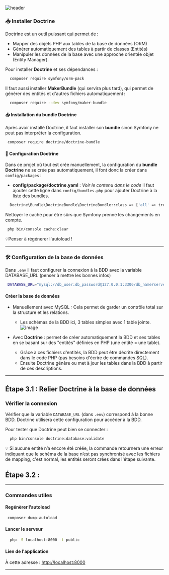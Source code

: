 ![header](https://capsule-render.vercel.app/api?type=soft&color=0:CDEFFB,100:F0FBFF&height=100&section=header&text=Étape%203%20:%20Base%20de%20données%20💻&fontSize=30&fontColor=002B5B)

### 📥 Installer Doctrine
Doctrine est un outil puissant qui permet de :

<ul>
<li>Mapper des objets PHP aux tables de la base de données (ORM)</li>
<li>Générer automatiquement des tables à partir de classes (Entités)</li>
<li>Manipuler les données de la base avec une approche orientée objet (Entity Manager).</li>
</ul>

Pour installer **Doctrine** et ses dépendances : 
  ```bash
    composer require symfony/orm-pack
  ```
Il faut aussi installer **MakerBundle** (qui servira plus tard), qui permet de générer des entités et d'autres fichiers automatiquement :
 ```bash
   composer require --dev symfony/maker-bundle
  ```
 #### 📥 Installation du bundle Doctrine
 Après avoir installé Doctrine, il faut installer son **bundle** sinon Symfony ne peut 
 pas interpréter la configuration.
  ```bash
   composer require doctrine/doctrine-bundle
  ```
 #### 🔧 Configuration Doctrine
 Dans ce projet où tout est crée manuellement, la configuration du **bundle Doctrine** ne se crée pas automatiquement, il font donc la créer dans `config/packages` :
  - **config/package/doctrine.yaml** :  *Voir le contenu dans le code* 
  Il faut ajouter cette ligne dans `config/bundles.php` pour ajouter Doctrine à la liste 
  des bundles.
  ```bash
    Doctrine\Bundle\DoctrineBundle\DoctrineBundle::class => ['all' => true]
  ```

Nettoyer le cache pour être sûrs que Symfony prenne les changements en compte.
  ```bash
   php bin/console cache:clear
  ```
💡Penser à régénerer l'autoload !

---

### 🛠️ Configuration de la base de données

  Dans  `.env`  il faut configurer la connexion à la BDD avec la variable DATABASE_URL 
  (penser à mettre les bonnes infos)
   ```bash
    DATABASE_URL="mysql://db_user:db_password@127.0.0.1:3306/db_name?serverVersion=8.0.37" 
   ```
  #### Créer la base de données
  - Manuellement avec MySQL : Cela permet de garder un contrôle total sur la structure et 
    les relations. 
      - Les schémas de la BDD ici, 3 tables simples avec 1 table jointe.
    ![image](https://github.com/user-attachments/assets/f753b4d6-777a-41b8-8536-4dd2a9fcdb10)
    
  - Avec **Doctrine** : permet de créer automatiquement la BDD et ses tables en se basant 
    sur des "entités" définies en PHP (une entité = une table).
       -  Grâce à ces fichiers d'entités, la BDD peut être décrite directement dans le              code PHP (pas besoins d'écrire de commandes SQL).
       - Ensuite Doctrine génère ou met à jour les tables dans la BDD à partir de ces 
         descriptions.

---
## Étape 3.1 : Relier Doctrine à la base de données

### Vérifier la connexion 
Vérifier que la variable `DATABASE_URL` (dans `.env`) correspond à la bonne BDD. Doctrine utilisera cette configuration pour accéder à la BDD. 

Pour tester que Doctrine peut bien  se connecter : 
 ```bash
   php bin/console doctrine:database:validate
 ```
💡 Si aucune entité n’a encore été créée, la commande retournera une erreur indiquant que le schéma de la base n’est pas synchronisé avec les fichiers de mapping, c'est normal, les entités seront crées dans l'étape suivante. 

## Étape 3.2 :



---
### Commandes utiles

  #### Regénèrer l’autoload
   ```bash
    composer dump-autoload
  ```
 #### Lancer le serveur
 
   ```bash
     php -S localhost:8000 -t public
   ```

#### Lien de l'application 
À cette adresse : [http://localhost:8000](http://localhost:8000)


---

